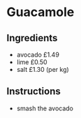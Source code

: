 # Guacamole
## Ingredients
* avocado   £1.49
* lime	    £0.50		
* salt      £1.30 (per kg)
## Instructions 
* smash the avocado
